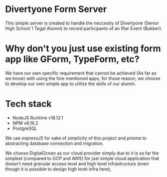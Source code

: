 # Divertyone Form Server

This simple server is created to handle the neccesity of Divertyone (Senior High School 1 Tegal Alumni) to record participants of an Iftar Event (Bukber).

# Why don't you just use existing form app like GForm, TypeForm, etc?

We have our own specific requirement that cannot be achieved (As far as we know) with using the fore mentioned apps, for those reason, we choose to develop our own simple app to utilize the skills of our alumni.

# Tech stack
- NodeJS Runtime v18.12.1
- NPM v8.19.2
- PostgreSQL

We use *expressJS* for sake of simplicity of this project and *prisma* to abstracting database connection and migration.

We choose DigitalOcean as our cloud provider simply due to it is so far the simplest (compared to GCP and AWS) for just simple cloud application that doesn't need granular access level and high level infrastructure (even though it is possible to design high level infra here),
